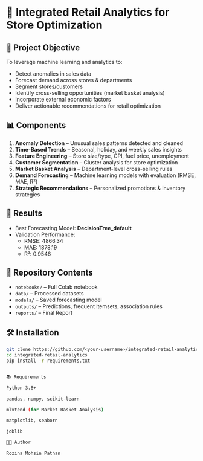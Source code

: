 # 🛒 Integrated Retail Analytics for Store Optimization

## 📌 Project Objective
To leverage machine learning and analytics to:
- Detect anomalies in sales data
- Forecast demand across stores & departments
- Segment stores/customers
- Identify cross-selling opportunities (market basket analysis)
- Incorporate external economic factors
- Deliver actionable recommendations for retail optimization

## 📊 Components
1. **Anomaly Detection** – Unusual sales patterns detected and cleaned  
2. **Time-Based Trends** – Seasonal, holiday, and weekly sales insights  
3. **Feature Engineering** – Store size/type, CPI, fuel price, unemployment  
4. **Customer Segmentation** – Cluster analysis for store optimization  
5. **Market Basket Analysis** – Department-level cross-selling rules  
6. **Demand Forecasting** – Machine learning models with evaluation (RMSE, MAE, R²)  
7. **Strategic Recommendations** – Personalized promotions & inventory strategies  

## 🚀 Results
- Best Forecasting Model: **DecisionTree_default**
- Validation Performance:  
  - RMSE: 4866.34  
  - MAE: 1878.19  
  - R²: 0.9546  

## 📂 Repository Contents
- `notebooks/` – Full Colab notebook  
- `data/` – Processed datasets  
- `models/` – Saved forecasting model  
- `outputs/` – Predictions, frequent itemsets, association rules  
- `reports/` – Final Report  

## 🛠️ Installation
```bash
git clone https://github.com/<your-username>/integrated-retail-analytics.git
cd integrated-retail-analytics
pip install -r requirements.txt


📚 Requirements

Python 3.8+

pandas, numpy, scikit-learn

mlxtend (for Market Basket Analysis)

matplotlib, seaborn

joblib

👩‍💻 Author

Rozina Mohsin Pathan
 

